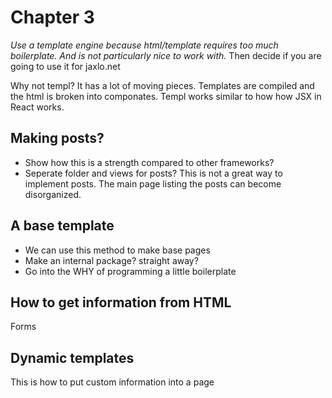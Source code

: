 # Chapter 3


*Use a template engine because html/template requires too much boilerplate. And is not particularly nice to work with.*
Then decide if you are going to use it for jaxlo.net

Why not templ?
It has a lot of moving pieces. Templates are compiled and the html is broken into componates.
Templ works similar to how how JSX in React works.


## Making posts?
- Show how this is a strength compared to other frameworks?
- Seperate folder and views for posts? This is not a great way to implement posts. The main page listing the posts can become disorganized.

## A base template
- We can use this method to make base pages
- Make an internal package? straight away?
- Go into the WHY of programming a little boilerplate

## How to get information from HTML
Forms

## Dynamic templates
This is how to put custom information into a page
